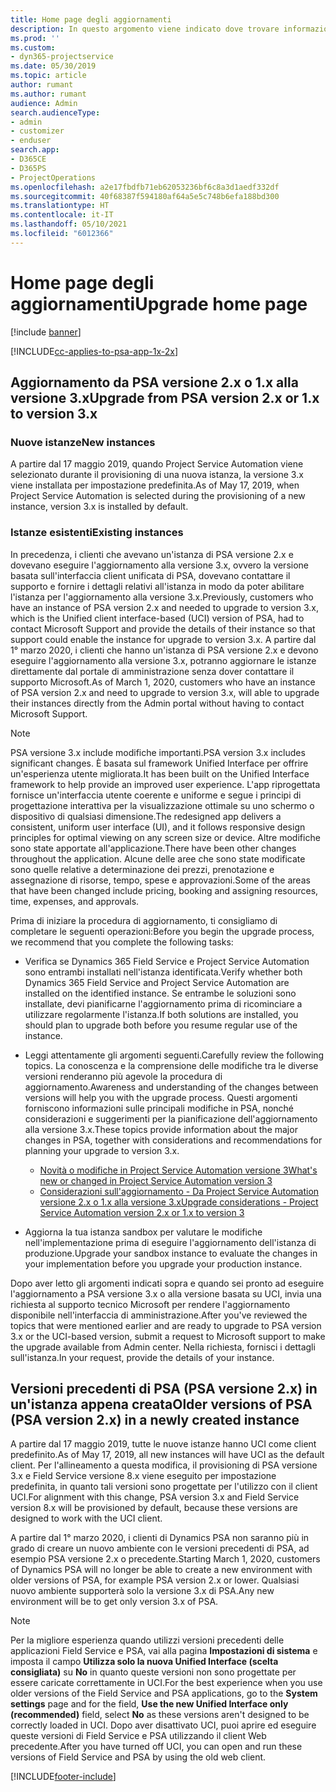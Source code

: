 ```yaml
---
title: Home page degli aggiornamenti
description: In questo argomento viene indicato dove trovare informazioni importanti sulle funzionalità nuove e modificate di Dynamics 365 Project Service Automation nonché la procedura per eseguire l'aggiornamento alla versione più recente.
ms.prod: ''
ms.custom:
- dyn365-projectservice
ms.date: 05/30/2019
ms.topic: article
author: rumant
ms.author: rumant
audience: Admin
search.audienceType:
- admin
- customizer
- enduser
search.app:
- D365CE
- D365PS
- ProjectOperations
ms.openlocfilehash: a2e17fbdfb71eb62053236bf6c8a3d1aedf332df
ms.sourcegitcommit: 40f68387f594180af64a5e5c748b6efa188bd300
ms.translationtype: HT
ms.contentlocale: it-IT
ms.lasthandoff: 05/10/2021
ms.locfileid: "6012366"
---
```

# <a name="upgrade-home-page"></a><span data-ttu-id="95052-103">Home page degli aggiornamenti</span><span class="sxs-lookup"><span data-stu-id="95052-103">Upgrade home page</span></span>

[!include [banner](../includes/psa-now-project-operations.md)]

[!INCLUDE[cc-applies-to-psa-app-1x-2x](../includes/cc-applies-to-psa-app-1x-2x.md)]

## <a name="upgrade-from-psa-version-2x-or-1x-to-version-3x"></a><span data-ttu-id="95052-104">Aggiornamento da PSA versione 2.x o 1.x alla versione 3.x</span><span class="sxs-lookup"><span data-stu-id="95052-104">Upgrade from PSA version 2.x or 1.x to version 3.x</span></span>

### <a name="new-instances"></a><span data-ttu-id="95052-105">Nuove istanze</span><span class="sxs-lookup"><span data-stu-id="95052-105">New instances</span></span>

<span data-ttu-id="95052-106">A partire dal 17 maggio 2019, quando Project Service Automation viene selezionato durante il provisioning di una nuova istanza, la versione 3.x viene installata per impostazione predefinita.</span><span class="sxs-lookup"><span data-stu-id="95052-106">As of May 17, 2019, when Project Service Automation is selected during the provisioning of a new instance, version 3.x is installed by default.</span></span>

### <a name="existing-instances"></a><span data-ttu-id="95052-107">Istanze esistenti</span><span class="sxs-lookup"><span data-stu-id="95052-107">Existing instances</span></span>

<span data-ttu-id="95052-108">In precedenza, i clienti che avevano un'istanza di PSA versione 2.x e dovevano eseguire l'aggiornamento alla versione 3.x, ovvero la versione basata sull'interfaccia client unificata di PSA, dovevano contattare il supporto e fornire i dettagli relativi all'istanza in modo da poter abilitare l'istanza per l'aggiornamento alla versione 3.x.</span><span class="sxs-lookup"><span data-stu-id="95052-108">Previously, customers who have an instance of PSA version 2.x and needed to upgrade to version 3.x, which is the Unified client interface-based (UCI) version of PSA, had to contact Microsoft Support and provide the details of their instance so that support could enable the instance for upgrade to version 3.x.</span></span> <span data-ttu-id="95052-109">A partire dal 1° marzo 2020, i clienti che hanno un'istanza di PSA versione 2.x e devono eseguire l'aggiornamento alla versione 3.x, potranno aggiornare le istanze direttamente dal portale di amministrazione senza dover contattare il supporto Microsoft.</span><span class="sxs-lookup"><span data-stu-id="95052-109">As of March 1, 2020, customers who have an instance of PSA version 2.x and need to upgrade to version 3.x, will able to upgrade their instances directly from the Admin portal without having to contact Microsoft Support.</span></span>  

> [!NOTE]
> <span data-ttu-id="95052-110">PSA versione 3.x include modifiche importanti.</span><span class="sxs-lookup"><span data-stu-id="95052-110">PSA version 3.x includes significant changes.</span></span> <span data-ttu-id="95052-111">È basata sul framework Unified Interface per offrire un'esperienza utente migliorata.</span><span class="sxs-lookup"><span data-stu-id="95052-111">It has been built on the Unified Interface framework to help provide an improved user experience.</span></span> <span data-ttu-id="95052-112">L'app riprogettata fornisce un'interfaccia utente coerente e uniforme e segue i principi di progettazione interattiva per la visualizzazione ottimale su uno schermo o dispositivo di qualsiasi dimensione.</span><span class="sxs-lookup"><span data-stu-id="95052-112">The redesigned app delivers a consistent, uniform user interface (UI), and it follows responsive design principles for optimal viewing on any screen size or device.</span></span> <span data-ttu-id="95052-113">Altre modifiche sono state apportate all'applicazione.</span><span class="sxs-lookup"><span data-stu-id="95052-113">There have been other changes throughout the application.</span></span> <span data-ttu-id="95052-114">Alcune delle aree che sono state modificate sono quelle relative a determinazione dei prezzi, prenotazione e assegnazione di risorse, tempo, spese e approvazioni.</span><span class="sxs-lookup"><span data-stu-id="95052-114">Some of the areas that have been changed include pricing, booking and assigning resources, time, expenses, and approvals.</span></span>

<span data-ttu-id="95052-115">Prima di iniziare la procedura di aggiornamento, ti consigliamo di completare le seguenti operazioni:</span><span class="sxs-lookup"><span data-stu-id="95052-115">Before you begin the upgrade process, we recommend that you complete the following tasks:</span></span>

- <span data-ttu-id="95052-116">Verifica se Dynamics 365 Field Service e Project Service Automation sono entrambi installati nell'istanza identificata.</span><span class="sxs-lookup"><span data-stu-id="95052-116">Verify whether both Dynamics 365 Field Service and Project Service Automation are installed on the identified instance.</span></span> <span data-ttu-id="95052-117">Se entrambe le soluzioni sono installate, devi pianificarne l'aggiornamento prima di ricominciare a utilizzare regolarmente l'istanza.</span><span class="sxs-lookup"><span data-stu-id="95052-117">If both solutions are installed, you should plan to upgrade both before you resume regular use of the instance.</span></span>
- <span data-ttu-id="95052-118">Leggi attentamente gli argomenti seguenti.</span><span class="sxs-lookup"><span data-stu-id="95052-118">Carefully review the following topics.</span></span> <span data-ttu-id="95052-119">La conoscenza e la comprensione delle modifiche tra le diverse versioni renderanno più agevole la procedura di aggiornamento.</span><span class="sxs-lookup"><span data-stu-id="95052-119">Awareness and understanding of the changes between versions will help you with the upgrade process.</span></span> <span data-ttu-id="95052-120">Questi argomenti forniscono informazioni sulle principali modifiche in PSA, nonché considerazioni e suggerimenti per la pianificazione dell'aggiornamento alla versione 3.x.</span><span class="sxs-lookup"><span data-stu-id="95052-120">These topics provide information about the major changes in PSA, together with considerations and recommendations for planning your upgrade to version 3.x.</span></span>

    - [<span data-ttu-id="95052-121">Novità o modifiche in Project Service Automation versione 3</span><span class="sxs-lookup"><span data-stu-id="95052-121">What's new or changed in Project Service Automation version 3</span></span>](whats-new-changed-v3.md)
    - [<span data-ttu-id="95052-122">Considerazioni sull'aggiornamento - Da Project Service Automation versione 2.x o 1.x alla versione 3.x</span><span class="sxs-lookup"><span data-stu-id="95052-122">Upgrade considerations - Project Service Automation version 2.x or 1.x to version 3</span></span>](upgrade-v3.md)

- <span data-ttu-id="95052-123">Aggiorna la tua istanza sandbox per valutare le modifiche nell'implementazione prima di eseguire l'aggiornamento dell'istanza di produzione.</span><span class="sxs-lookup"><span data-stu-id="95052-123">Upgrade your sandbox instance to evaluate the changes in your implementation before you upgrade your production instance.</span></span>

<span data-ttu-id="95052-124">Dopo aver letto gli argomenti indicati sopra e quando sei pronto ad eseguire l'aggiornamento a PSA versione 3.x o alla versione basata su UCI, invia una richiesta al supporto tecnico Microsoft per rendere l'aggiornamento disponibile nell'interfaccia di amministrazione.</span><span class="sxs-lookup"><span data-stu-id="95052-124">After you've reviewed the topics that were mentioned earlier and are ready to upgrade to PSA version 3.x or the UCI-based version, submit a request to Microsoft support to make the upgrade available from Admin center.</span></span> <span data-ttu-id="95052-125">Nella richiesta, fornisci i dettagli sull'istanza.</span><span class="sxs-lookup"><span data-stu-id="95052-125">In your request, provide the details of your instance.</span></span>

## <a name="older-versions-of-psa-psa-version-2x-in-a-newly-created-instance"></a><span data-ttu-id="95052-126">Versioni precedenti di PSA (PSA versione 2.x) in un'istanza appena creata</span><span class="sxs-lookup"><span data-stu-id="95052-126">Older versions of PSA (PSA version 2.x) in a newly created instance</span></span>

<span data-ttu-id="95052-127">A partire dal 17 maggio 2019, tutte le nuove istanze hanno UCI come client predefinito.</span><span class="sxs-lookup"><span data-stu-id="95052-127">As of May 17, 2019, all new instances will have UCI as the default client.</span></span> <span data-ttu-id="95052-128">Per l'allineamento a questa modifica, il provisioning di PSA versione 3.x e Field Service versione 8.x viene eseguito per impostazione predefinita, in quanto tali versioni sono progettate per l'utilizzo con il client UCI.</span><span class="sxs-lookup"><span data-stu-id="95052-128">For alignment with this change, PSA version 3.x and Field Service version 8.x will be provisioned by default, because these versions are designed to work with the UCI client.</span></span>

<span data-ttu-id="95052-129">A partire dal 1° marzo 2020, i clienti di Dynamics PSA non saranno più in grado di creare un nuovo ambiente con le versioni precedenti di PSA, ad esempio PSA versione 2.x o precedente.</span><span class="sxs-lookup"><span data-stu-id="95052-129">Starting March 1, 2020, customers of Dynamics PSA will no longer be able to create a new environment with older versions of PSA, for example PSA version 2.x or lower.</span></span> <span data-ttu-id="95052-130">Qualsiasi nuovo ambiente supporterà solo la versione 3.x di PSA.</span><span class="sxs-lookup"><span data-stu-id="95052-130">Any new environment will be to get only version 3.x of PSA.</span></span>

> [!NOTE]
> <span data-ttu-id="95052-131">Per la migliore esperienza quando utilizzi versioni precedenti delle applicazioni Field Service e PSA, vai alla pagina **Impostazioni di sistema** e imposta il campo **Utilizza solo la nuova Unified Interface (scelta consigliata)** su **No** in quanto queste versioni non sono progettate per essere caricate correttamente in UCI.</span><span class="sxs-lookup"><span data-stu-id="95052-131">For the best experience when you use older versions of the Field Service and PSA applications, go to the **System settings** page and for the field, **Use the new Unified Interface only (recommended)** field, select **No** as these versions aren't designed to be correctly loaded in UCI.</span></span> <span data-ttu-id="95052-132">Dopo aver disattivato UCI, puoi aprire ed eseguire queste versioni di Field Service e PSA utilizzando il client Web precedente.</span><span class="sxs-lookup"><span data-stu-id="95052-132">After you have turned off UCI, you can open and run these versions of Field Service and PSA by using the old web client.</span></span> 


[!INCLUDE[footer-include](../includes/footer-banner.md)]